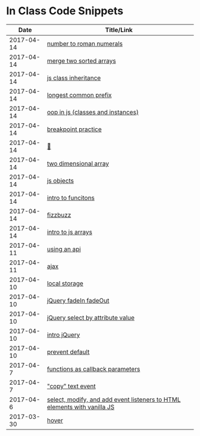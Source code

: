 
# In Class Code Snippets

| Date | Title/Link |
|------|------------|
| 2017-04-14 | [number to roman numerals](https://repl.it/HJxS) |
| 2017-04-14 | [merge two sorted arrays](https://repl.it/HJm9/31) |
| 2017-04-14 | [js class inheritance](https://repl.it/HHCU/2) |
| 2017-04-14 | [longest common prefix](https://repl.it/HIh5/0) |
| 2017-04-14 | [oop in js (classes and instances)](https://repl.it/Gy9s/8) |
| 2017-04-14 | [breakpoint practice](https://repl.it/HA6m/1) |
| 2017-04-14 | [🍕](https://repl.it/HAoC/2) |
| 2017-04-14 | [two dimensional array](https://repl.it/GvB4/0) |
| 2017-04-14 | [js objects](https://repl.it/Gw5I/8) |
| 2017-04-14 | [intro to funcitons](https://repl.it/GvDx/1) |
| 2017-04-14 | [fizzbuzz](https://repl.it/Gux1/0) |
| 2017-04-14 | [intro to js arrays](https://repl.it/Guov/0) |
| 2017-04-11 | [using an api](https://jsfiddle.net/hoten/L1kqbp4b/) |
| 2017-04-11 | [ajax](https://jsfiddle.net/hoten/y25uckam/) |
| 2017-04-10 | [local storage](https://jsfiddle.net/hoten/t8nhkmdk/2/) |
| 2017-04-10 | [jQuery fadeIn fadeOut](https://jsfiddle.net/hoten/xrhx6Lyc/1/) |
| 2017-04-10 | [jQuery select by attribute value](https://jsfiddle.net/hoten/16y76a7r/3/) |
| 2017-04-10 | [intro jQuery](https://jsfiddle.net/hoten/9dcvhh9h/1/) |
| 2017-04-10 | [prevent default](https://jsfiddle.net/hoten/jho05Le5/4/) |
| 2017-04-7 | [functions as callback parameters](https://jsfiddle.net/hoten/Lrqaswnr/2/) |
| 2017-04-7 | ["copy" text event](https://jsfiddle.net/hoten/7bcjwhrp/) |
| 2017-04-6 | [select, modify, and add event listeners to HTML elements with vanilla JS](https://jsfiddle.net/hoten/26t1fq8n/2/) |
| 2017-03-30 | [hover](https://jsfiddle.net/hoten/MBLZx/2173/) |

